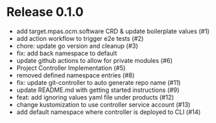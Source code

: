 # Release 0.1.0

- add target.mpas.ocm.software CRD & update boilerplate values (#1)
- add action workflow to trigger e2e tests (#2)
- chore: update go version and cleanup (#3)
- fix: add back namespace to default
- update github actions to allow for private modules (#6)
- Project Controller Implementation (#5)
- removed defined namespace entries (#8)
- fix: update git-controller to auto generate repo name (#11)
- update README.md with getting started instructions (#9)
- feat: add ignoring values yaml file under products (#12)
- change kustomization to use controller service account (#13)
- add default namespace where controller is deployed to CLI (#14)